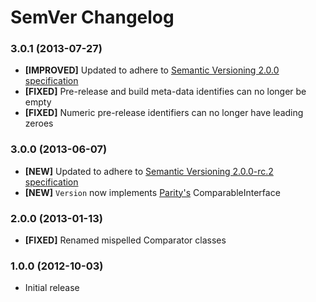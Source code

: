 # SemVer Changelog

### 3.0.1 (2013-07-27)

* **[IMPROVED]** Updated to adhere to [Semantic Versioning 2.0.0 specification](http://semver.org/spec/v2.0.0.html)
* **[FIXED]** Pre-release and build meta-data identifies can no longer be empty
* **[FIXED]** Numeric pre-release identifiers can no longer have leading zeroes

### 3.0.0 (2013-06-07)

* **[NEW]** Updated to adhere to [Semantic Versioning 2.0.0-rc.2 specification](http://semver.org/spec/v2.0.0-rc.2.html)
* **[NEW]** `Version` now implements [Parity's](https://github.com/IcecaveStudios/parity) ComparableInterface

### 2.0.0 (2013-01-13)

* **[FIXED]** Renamed mispelled Comparator classes

### 1.0.0 (2012-10-03)

* Initial release
